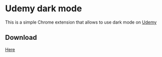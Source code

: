# Udemy dark mode

This is a simple Chrome extension that allows to use dark mode on [Udemy](https://www.udemy.com/)

## Download

[Here](https://chrome.google.com/webstore/detail/udemy-dark-theme/mnloceeicbhfhinjcnfieonmpindkmpb)

